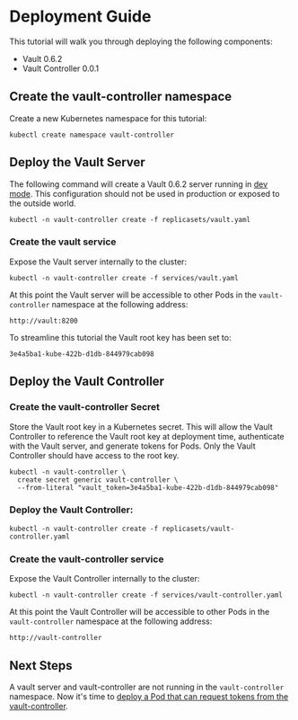 # Deployment Guide

This tutorial will walk you through deploying the following components:

* Vault 0.6.2
* Vault Controller 0.0.1

## Create the vault-controller namespace

Create a new Kubernetes namespace for this tutorial: 

```
kubectl create namespace vault-controller
```

## Deploy the Vault Server

The following command will create a Vault 0.6.2 server running in [dev mode](https://www.vaultproject.io/intro/getting-started/dev-server.html). This configuration should not be used in production or exposed to the outside world.

```
kubectl -n vault-controller create -f replicasets/vault.yaml
```

### Create the vault service

Expose the Vault server internally to the cluster:

```
kubectl -n vault-controller create -f services/vault.yaml
```

At this point the Vault server will be accessible to other Pods in the `vault-controller` namespace at the following address:

```
http://vault:8200
```

To streamline this tutorial the Vault root key has been set to:

```
3e4a5ba1-kube-422b-d1db-844979cab098
```

## Deploy the Vault Controller

### Create the vault-controller Secret

Store the Vault root key in a Kubernetes secret. This will allow the Vault Controller to reference the Vault root key at deployment time, authenticate with the Vault server, and generate tokens for Pods. Only the Vault Controller should have access to the root key.

```
kubectl -n vault-controller \
  create secret generic vault-controller \
  --from-literal "vault_token=3e4a5ba1-kube-422b-d1db-844979cab098"
```

### Deploy the Vault Controller:

```
kubectl -n vault-controller create -f replicasets/vault-controller.yaml 
```

### Create the vault-controller service

Expose the Vault Controller internally to the cluster:

```
kubectl -n vault-controller create -f services/vault-controller.yaml
```

At this point the Vault Controller will be accessible to other Pods in the `vault-controller` namespace at the following address:

```
http://vault-controller
```

## Next Steps

A vault server and vault-controller are not running in the `vault-controller` namespace. Now it's time to [deploy a Pod that can request tokens from the vault-controller](example-usage.md).
